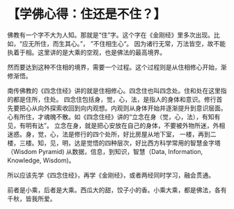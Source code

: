 # 【学佛心得：住还是不住？】

佛教有一个字不大为人知。那就是“住”字。这个字在《金刚经》里多次出现。比如，“应无所住，而生其心。”， ”不住相生心“。
因为诸行无常，万法皆空，故不能执着于相。这里讲的是大乘的空观，也是佛法的最高境界。

然而要达到这种不住相的境界，需要一个过程。这个过程则是从住相修心开始，渐修渐悟。

南传佛教的《四念住经》讲的就是住相修心。四念住也叫四念处。住和处在这里指的都是住所，住处。
四念住包括身，觉，心，法，是指人的身体和意识。修行首先要把心从向外探索收回到向内观想。内观则从身体开始并逐渐提升到意识层面。
心有所住，才魂魄不散。如《四念住经》讲的“立念在身（觉，心，法），有知有见，有明有达”。
立念在身，就是把心安放在自己的身体，不要被外物所迷，外相迷惑。身，觉，心，法是修行的四个处所，好比房屋从地下室，
一楼，再到二楼，三楼。知，见，明，达是觉悟的四种层次，好比西方科学常用的智慧金字塔（Wisdom Pyramid) 从数据，信息，到知识，智慧（Data, Information, Knowledge, Wisdom)。

所以应该先学《四念住经》，再学《金刚经》，或者两经同时学习，融会贯通。

前者是小乘，后者是大乘。西瓜大的甜，饺子小的香。小乘大乘，都是佛法，各有千秋，皆我所爱。
